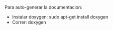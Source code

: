 Para auto-generar la documentacion:

- Instalar doxygen: sudo apt-get install doxygen
- Correr: doxygen

